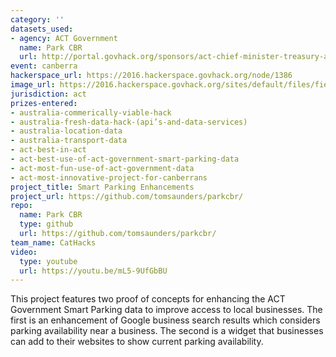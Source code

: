 ```yaml
---
category: ''
datasets_used:
- agency: ACT Government
  name: Park CBR
  url: http://portal.govhack.org/sponsors/act-chief-minister-treasury-and-economic-development-directorate.html
event: canberra
hackerspace_url: https://2016.hackerspace.govhack.org/node/1386
image_url: https://2016.hackerspace.govhack.org/sites/default/files/field/image/619681c5-ffc4-43fe-b5d5-05aae8a2f3a5.jpeg
jurisdiction: act
prizes-entered:
- australia-commerically-viable-hack
- australia-fresh-data-hack-(api’s-and-data-services)
- australia-location-data
- australia-transport-data
- act-best-in-act
- act-best-use-of-act-government-smart-parking-data
- act-most-fun-use-of-act-government-data
- act-most-innovative-project-for-canberrans
project_title: Smart Parking Enhancements
project_url: https://github.com/tomsaunders/parkcbr/
repo:
  name: Park CBR
  type: github
  url: https://github.com/tomsaunders/parkcbr/
team_name: CatHacks
video:
  type: youtube
  url: https://youtu.be/mL5-9UfGbBU
---
```


This project features two proof of concepts for enhancing the ACT Government Smart Parking data to improve access to local businesses. The first is an enhancement of Google business search results which considers parking availability near a business. The second is a widget that businesses can add to their websites to show current parking availability.